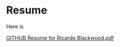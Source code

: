 # Resume
Here is 

[GITHUB Resume for Ricardo Blackwood.pdf](https://github.com/user-attachments/files/20150617/GITHUB.Resume.for.Ricardo.Blackwood.pdf)




